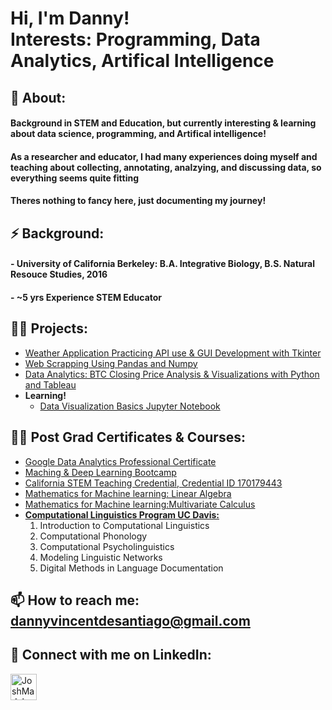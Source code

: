 <h1>Hi, I'm Danny! 
<br/><a>Interests: Programming</a>, <a>Data Analytics</a>, <a>Artifical Intelligence </a> </h1>
<h2>💬 About:</h2>
<h4> Background in STEM and Education, but currently interesting & learning about data science, programming, and Artifical intelligence!</h4>
<h4>As a researcher and educator, I had many experiences doing myself and teaching about collecting, annotating, analzying, and discussing data, so everything seems quite fitting</h4>
<h4>Theres nothing to fancy here, just documenting my journey!</h4>

<h2>⚡ Background:</h2>
<h4> - University of California Berkeley: B.A. Integrative Biology, B.S. Natural Resouce Studies, 2016</h4>
<h4> - ~5 yrs Experience STEM Educator </h4>

<h2>👨‍💻 Projects:</h2>

  - [Weather Application Practicing API use & GUI Development with Tkinter](https://github.com/ddesantiago/City_Weather_Application)
  - [Web Scrapping Using Pandas and Numpy](https://github.com/ddesantiago/webscrap_GDP)
  - [Data Analytics: BTC Closing Price Analysis & Visualizations with Python and Tableau](https://github.com/ddesantiago/BTC_clossing_price_analysis)
- <b>Learning!</b>
  - [Data Visualization Basics Jupyter Notebook](https://github.com/ddesantiago/Tutorials/tree/master)

<h2>👨‍💻 Post Grad Certificates & Courses:</h2>

- [Google Data Analytics Professional Certificate](https://www.credly.com/badges/b5d2ff94-72b4-489b-bfa0-9c6adcb74a91/linked_in_profile)  
- [Maching & Deep Learning Bootcamp](https://www.credential.net/299ce36e-081b-4cca-80b1-587a3f0966d7#acc.sZNKUjp8)
- [California STEM Teaching Credential, Credential ID 170179443]()
- [Mathematics for Machine learning: Linear Algebra](https://www.coursera.org/account/accomplishments/verify/5HZADHI2OXEG?utm_source=link&utm_medium=certificate&utm_content=cert_image&utm_campaign=sharing_cta&utm_product=course)
- [Mathematics for Machine learning:Multivariate Calculus](https://www.coursera.org/account/accomplishments/verify/VIX5VS488U26)
- <b>[Computational Linguistics Program UC Davis:]()</b>
  1. Introduction to Computational Linguistics
  2. Computational Phonology
  3. Computational Psycholinguistics
  4. Modeling Linguistic Networks
  5. Digital Methods in Language Documentation



## 📫 How to reach me: [dannyvincentdesantiago@gmail.com]()

## 🤳 Connect with me on LinkedIn: 
[<img align="left" alt="JoshMadakor | LinkedIn" width="42px" src="https://cdn.jsdelivr.net/npm/simple-icons@v3/icons/linkedin.svg" />][linkedin]

[linkedin]: www.linkedin.com/in/dvdesantiago/

<!--
**joshmadakor1/joshmadakor1** is a ✨ _special_ ✨ repository because its `README.md` (this file) appears on your GitHub profile.

Here are some ideas to get you started:

- 🔭 I’m currently working on ...
- 🌱 I’m currently learning ...
- 👯 I’m looking to collaborate on ...
- 🤔 I’m looking for help with ...
- 💬 Ask me about ...
- 📫 How to reach me: ...
- ⚡ Fun fact: ...
-->
